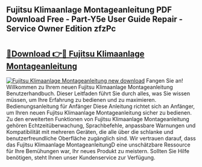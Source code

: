 ## Fujitsu Klimaanlage Montageanleitung PDF Download Free - Part-Y5e User Guide Repair - Service Owner Edition zfzPc

# <h2><a href="http://df6sm3.blite.top/?on=Fujitsu+Klimaanlage+Montageanleitung">🔗Download 👉🔴 Fujitsu Klimaanlage Montageanleitung</a></h2>

[![Fujitsu Klimaanlage Montageanleitung new download](https://i.imgur.com/lujVjoI.png)](http://df6sm3.blite.top/?on=Fujitsu+Klimaanlage+Montageanleitung)
Fangen Sie an! Willkommen zu Ihrem neuen Fujitsu Klimaanlage Montageanleitung Benutzerhandbuch. Dieser Leitfaden führt Sie durch alles, was Sie wissen müssen, um Ihre Erfahrung zu bedienen und zu maximieren. Bedienungsanleitung für Anfänger Diese Anleitung richtet sich an Anfänger, um Ihren neuen Fujitsu Klimaanlage Montageanleitung sicher zu bedienen. Zu den erweiterten Funktionen von Fujitsu Klimaanlage Montageanleitung gehören Echtzeitüberwachung, Sprachbefehle, anpassbare Warnungen und Kompatibilität mit mehreren Geräten, die alle über die schlanke und benutzerfreundliche Oberfläche zugänglich sind. Wir vertrauen darauf, dass das Fujitsu Klimaanlage MontageanleitungD eine unschätzbare Ressource für Ihre Bemühungen war, Ihr neues Produkt zu meistern. Sollten Sie Hilfe benötigen, steht Ihnen unser Kundenservice zur Verfügung.
